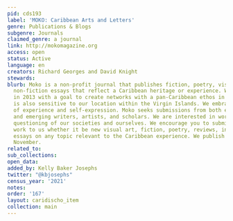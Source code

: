 ```yaml
---
pid: cds193
label: 'MOKO: Caribbean Arts and Letters'
genre: Publications & Blogs
subgenre: Journals
claimed_genre: a journal
link: http://mokomagazine.org
access: open
status: Active
language: en
creators: Richard Georges and David Knight
stewards:
blurb: Moko is a non-profit journal that publishes fiction, poetry, visual arts, and
  non-fiction essays that reflect a Caribbean heritage or experience. We were founded
  in 2013 with a goal to create networks with a pan-Caribbean ethos in a way that
  is also sensitive to our location within the Virgin Islands. We embrace diversity
  of experience and self-expression. Moko seeks submissions from both established
  and emerging writers, artists, and scholars. We are interested in work that encourages
  questioning of our societies and ourselves. We encourage you to submit your best
  work to us whether it be new visual art, fiction, poetry, reviews, interviews, or
  essays on any topic relevant to the Caribbean experience. We publish in May and
  November.
related_to:
sub_collections:
open_data:
added_by: Kelly Baker Josephs
twitter: "@kbjosephs"
census_year: '2021'
notes:
order: '167'
layout: caridischo_item
collection: main
---
```

